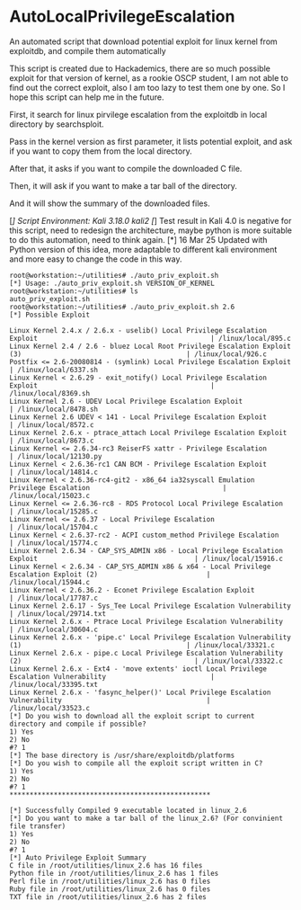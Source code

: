 # AutoLocalPrivilegeEscalation
An automated script that download potential exploit for linux kernel from exploitdb, and compile them automatically

This script is created due to Hackademics, there are so much possible exploit for that version of kernel, as a rookie OSCP student, I am not able to find out the correct exploit, also I am too lazy to test them one by one. So I hope this script can help me in the future.

First, it search for linux pirvilege escalation from the exploitdb in local directory by searchsploit.

Pass in the kernel version as first parameter, it lists potential exploit, and ask if you want to copy them from the local directory.

After that, it asks if you want to compile the downloaded C file.

Then, it will ask if you want to make a tar ball of the directory.

And it will show the summary of the downloaded files.

[*] Script Environment: Kali 3.18.0 kali2
[*] Test result in Kali 4.0 is negative for this script, need to redesign the architecture, maybe python is more suitable to do this automation, need to think again.
[*] 16 Mar 25 Updated with Python version of this idea, more adaptable to different kali environment and more easy to change the code in this way.

```
root@workstation:~/utilities# ./auto_priv_exploit.sh 
[*] Usage: ./auto_priv_exploit.sh VERSION_OF_KERNEL
root@workstation:~/utilities# ls
auto_priv_exploit.sh
root@workstation:~/utilities# ./auto_priv_exploit.sh 2.6
[*] Possible Exploit

Linux Kernel 2.4.x / 2.6.x - uselib() Local Privilege Escalation Exploit                                           | /linux/local/895.c
Linux Kernel 2.4 / 2.6 - bluez Local Root Privilege Escalation Exploit (3)                                         | /linux/local/926.c
Postfix <= 2.6-20080814 - (symlink) Local Privilege Escalation Exploit                                             | /linux/local/6337.sh
Linux Kernel < 2.6.29 - exit_notify() Local Privilege Escalation Exploit                                           | /linux/local/8369.sh
Linux Kernel 2.6 - UDEV Local Privilege Escalation Exploit                                                         | /linux/local/8478.sh
Linux Kernel 2.6 UDEV < 141 - Local Privilege Escalation Exploit                                                   | /linux/local/8572.c
Linux Kernel 2.6.x - ptrace_attach Local Privilege Escalation Exploit                                              | /linux/local/8673.c
Linux Kernel <= 2.6.34-rc3 ReiserFS xattr - Privilege Escalation                                                   | /linux/local/12130.py
Linux Kernel < 2.6.36-rc1 CAN BCM - Privilege Escalation Exploit                                                   | /linux/local/14814.c
Linux Kernel < 2.6.36-rc4-git2 - x86_64 ia32syscall Emulation Privilege Escalation                                 | /linux/local/15023.c
Linux Kernel <= 2.6.36-rc8 - RDS Protocol Local Privilege Escalation                                               | /linux/local/15285.c
Linux Kernel <= 2.6.37 - Local Privilege Escalation                                                                | /linux/local/15704.c
Linux Kernel < 2.6.37-rc2 - ACPI custom_method Privilege Escalation                                                | /linux/local/15774.c
Linux Kernel 2.6.34 - CAP_SYS_ADMIN x86 - Local Privilege Escalation Exploit                                       | /linux/local/15916.c
Linux Kernel < 2.6.34 - CAP_SYS_ADMIN x86 & x64 - Local Privilege Escalation Exploit (2)                           | /linux/local/15944.c
Linux Kernel < 2.6.36.2 - Econet Privilege Escalation Exploit                                                      | /linux/local/17787.c
Linux Kernel 2.6.17 - Sys_Tee Local Privilege Escalation Vulnerability                                             | /linux/local/29714.txt
Linux Kernel 2.6.x - Ptrace Local Privilege Escalation Vulnerability                                               | /linux/local/30604.c
Linux Kernel 2.6.x - 'pipe.c' Local Privilege Escalation Vulnerability (1)                                         | /linux/local/33321.c
Linux Kernel 2.6.x - pipe.c Local Privilege Escalation Vulnerability (2)                                           | /linux/local/33322.c
Linux Kernel 2.6.x - Ext4 - 'move extents' ioctl Local Privilege Escalation Vulnerability                          | /linux/local/33395.txt
Linux Kernel 2.6.x - 'fasync_helper()' Local Privilege Escalation Vulnerability                                    | /linux/local/33523.c
[*] Do you wish to download all the exploit script to current directory and compile if possible?
1) Yes
2) No
#? 1
[*] The base directory is /usr/share/exploitdb/platforms
[*] Do you wish to compile all the exploit script written in C?
1) Yes
2) No
#? 1
**************************************************

[*] Successfully Compiled 9 executable located in linux_2.6
[*] Do you want to make a tar ball of the linux_2.6? (For convinient file transfer)
1) Yes
2) No
#? 1
[*] Auto Privilege Exploit Summary
C file in /root/utilities/linux_2.6 has 16 files
Python file in /root/utilities/linux_2.6 has 1 files
Perl file in /root/utilities/linux_2.6 has 0 files
Ruby file in /root/utilities/linux_2.6 has 0 files
TXT file in /root/utilities/linux_2.6 has 2 files

```
